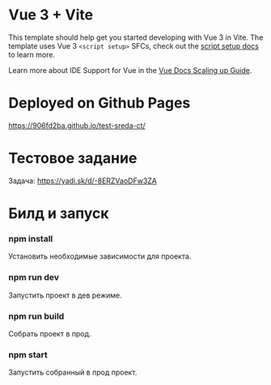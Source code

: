 # Vue 3 + Vite

This template should help get you started developing with Vue 3 in Vite. The template uses Vue 3 `<script setup>` SFCs, check out the [script setup docs](https://v3.vuejs.org/api/sfc-script-setup.html#sfc-script-setup) to learn more.

Learn more about IDE Support for Vue in the [Vue Docs Scaling up Guide](https://vuejs.org/guide/scaling-up/tooling.html#ide-support).

# Deployed on Github Pages
https://906fd2ba.github.io/test-sreda-ct/

# Тестовое задание
Задача: https://yadi.sk/d/-8ERZVaoDFw3ZA

# Билд и запуск

### npm install
Установить необходимые зависимости для проекта.

### npm run dev
Запустить проект в дев режиме.

### npm run build
Собрать проект в прод.

### npm start
Запустить собранный в прод проект.
